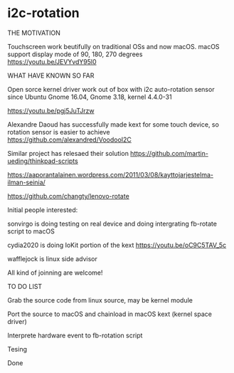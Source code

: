 # i2c-rotation
THE MOTIVATION 

Touchscreen work beutifully on traditional OSs and now macOS. macOS support display mode of 90, 180, 270 degrees
https://youtu.be/JEVYvdY95l0

WHAT HAVE KNOWN SO FAR

Open sorce kernel driver work out of box with i2c auto-rotation sensor since Ubuntu Gnome 16.04, Gnome 3.18, kernel 4.4.0-31 

https://youtu.be/pgj5JuTJrzw

Alexandre Daoud has successfully made kext for some touch device, so rotation sensor is easier to achieve  
https://github.com/alexandred/VoodooI2C

Similar project has relesaed their solution
https://github.com/martin-ueding/thinkpad-scripts

https://aaporantalainen.wordpress.com/2011/03/08/kayttojarjestelma-ilman-seinia/

https://github.com/changty/lenovo-rotate

Initial people interested:

sonvirgo is doing testing on real device and doing intergrating fb-rotate script to macOS

cydia2020 is doing IoKit portion of the kext
https://youtu.be/oC9C5TAV_5c

wafflejock is linux side advisor 

All kind of joinning are welcome!

TO DO LIST

Grab the source code from linux source, may be kernel module

Port the source to macOS and chainload in macOS kext (kernel space driver)

Interprete hardware event to fb-rotation script

Tesing

Done

